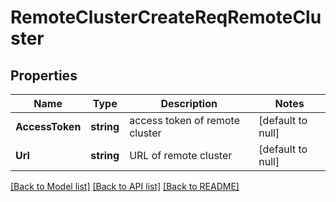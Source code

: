 # RemoteClusterCreateReqRemoteCluster

## Properties
Name | Type | Description | Notes
------------ | ------------- | ------------- | -------------
**AccessToken** | **string** | access token of remote cluster | [default to null]
**Url** | **string** | URL of remote cluster | [default to null]

[[Back to Model list]](../README.md#documentation-for-models) [[Back to API list]](../README.md#documentation-for-api-endpoints) [[Back to README]](../README.md)


